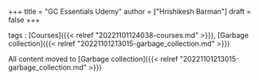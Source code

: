 +++
title = "GC Essentials Udemy"
author = ["Hrishikesh Barman"]
draft = false
+++

tags
: [Courses]({{< relref "20221101124038-courses.md" >}}), [Garbage collection]({{< relref "20221101213015-garbage_collection.md" >}})

All content moved to [Garbage collection]({{< relref "20221101213015-garbage_collection.md" >}})
